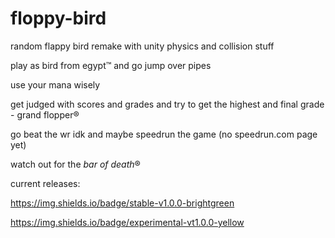# floppy-bird

random flappy bird remake with unity physics and collision stuff

play as bird from egypt™ and go jump over pipes

use your mana wisely

get judged with scores and grades and try to get the highest and final grade - grand flopper®

go beat the wr idk and maybe speedrun the game (no speedrun.com page yet)

watch out for the *bar of death*®

current releases:

https://img.shields.io/badge/stable-v1.0.0-brightgreen

https://img.shields.io/badge/experimental-vt1.0.0-yellow
